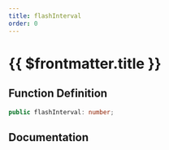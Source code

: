 ```yaml
---
title: flashInterval
order: 0
---
```


# {{ $frontmatter.title }}

## Function Definition

```ts
public flashInterval: number;
```

## Documentation

<!--@include: ./parts/flashInterval.md-->
